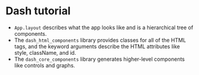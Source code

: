 # Dash tutorial

- `App.layout` describes what the app looks like and is a hierarchical tree of components. 
- The `dash_html_components` library provides classes for all of the HTML tags, and the keyword arguments describe the HTML attributes like style, className, and id. 
- The `dash_core_components` library generates higher-level components like controls and graphs.

